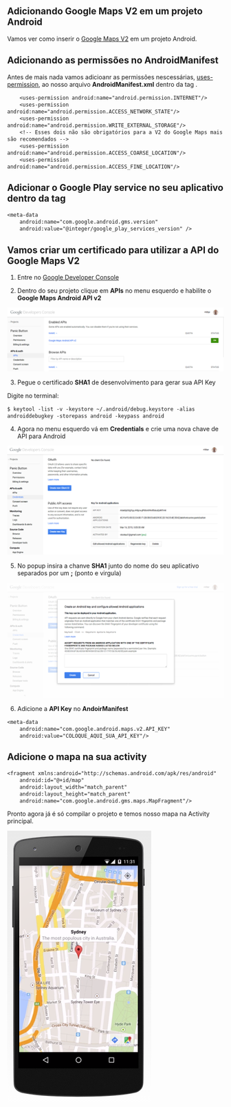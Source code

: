 ## Adicionando Google Maps V2 em um projeto Android

Vamos ver como inserir o [Google Maps V2](https://developers.google.com/maps/documentation/android/) em um projeto Android.

## Adicionando as permissões no **AndroidManifest**

Antes de mais nada vamos adicioanr as permissões nescessárias, [uses-permission](https://developer.android.com/guide/topics/manifest/uses-permission-element.html), ao nosso arquivo **AndroidManifest.xml** dentro da tag [<manifest>](https://developer.android.com/guide/topics/manifest/manifest-element.html).

```
    <uses-permission android:name="android.permission.INTERNET"/>
    <uses-permission android:name="android.permission.ACCESS_NETWORK_STATE"/>
    <uses-permission android:name="android.permission.WRITE_EXTERNAL_STORAGE"/>
    <!-- Esses dois não são obrigatórios para a V2 do Google Maps mais são recomendados -->
    <uses-permission android:name="android.permission.ACCESS_COARSE_LOCATION"/>
    <uses-permission android:name="android.permission.ACCESS_FINE_LOCATION"/>
```

## Adicionar o Google Play service no seu aplicativo dentro da tag **<application>**

```
<meta-data
    android:name="com.google.android.gms.version"
    android:value="@integer/google_play_services_version" />
```

## Vamos criar um certificado para utilizar a API do Google Maps V2

  1. Entre no [Google Developer Console](https://console.developers.google.com)

  2. Dentro do seu projeto clique em **APIs** no menu esquerdo e habilite o **Google Maps Android API v2**

  ![Google Developer Console](../assets/img/blog/img/android-map-google-console.png "Google Developer Console")

  3. Pegue o certificado **SHA1** de desenvolvimento para gerar sua API Key

  Digite no terminal:
  ```
  $ keytool -list -v -keystore ~/.android/debug.keystore -alias androiddebugkey -storepass android -keypass android
  ```

  4. Agora no menu esquerdo vá em **Credentials** e crie uma nova chave de API para Android

  ![Google Developer Console - API Key](../assets/img/blog/img/android-map-google-console-api-key.png "Google Developer Console - API Key")

  5. No popup insira a chanve **SHA1** junto do nome do seu aplicativo separados por um **;** (ponto e virgula)

  ![Google Developer Console - SHA1](../assets/img/blog/img/android-maps-sha1.png "Google Developer Console - SHA1")

  6. Adicione a **API Key** no **AndoirManifest**

  ```
  <meta-data
      android:name="com.google.android.maps.v2.API_KEY"
      android:value="COLOQUE_AQUI_SUA_API_KEY"/>
  ```

## Adicione o mapa na sua activity

```
<fragment xmlns:android="http://schemas.android.com/apk/res/android"
    android:id="@+id/map"
    android:layout_width="match_parent"
    android:layout_height="match_parent"
    android:name="com.google.android.gms.maps.MapFragment"/>
```

Pronto agora já é só compilar o projeto e temos nosso mapa na Activity principal.

![Google Maps V2](../assets/img/blog/img/android-maps.png "Google Maps V2")

